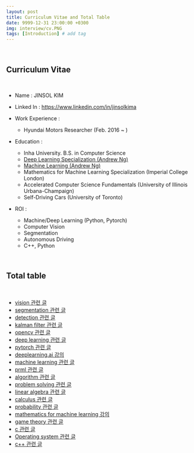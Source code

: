```yaml
---
layout: post
title: Curriculum Vitae and Total Table
date: 9999-12-31 23:00:00 +0300
img: interview/cv.PNG
tags: [Introduction] # add tag
---
```


<br>

## Curriculum Vitae

<br>

- Name : JINSOL KIM
- Linked In : https://www.linkedin.com/in/jinsolkima
- Work Experience : 
    - Hyundai Motors Researcher (Feb. 2016 ~ )
    
- Education :
    - Inha University. B.S. in Computer Science
    - [Deep Learning Specialization (Andrew Ng)](https://www.coursera.org/account/accomplishments/specialization/certificate/7Y5SFDG3F85E)
    - [Machine Learning (Andrew Ng)](https://www.coursera.org/account/accomplishments/certificate/DT55J2YVFRJL)
    - Mathematics for Machine Learning Specialization (Imperial College London)
    - Accelerated Computer Science Fundamentals (University of Illinois Urbana-Champaign)
    - Self-Driving Cars (University of Toronto)
                 
- ROI :
    - Machine/Deep Learning (Python, Pytorch)      
    - Computer Vision
    - Segmentation
    - Autonomous Driving
    - C++, Python

<br>

## Total table

<br>

- [vision 관련 글](https://gaussian37.github.io/vision-concept-table/)
- [segmentation 관련 글](https://gaussian37.github.io/vision-segmentation-table/)
- [detection 관련 글](https://gaussian37.github.io/vision-detection-table/)
- [kalman filter 관련 글](https://gaussian37.github.io/vision-kalmanfilter-table/)
- [opencv 관련 글](https://gaussian37.github.io/vision-opencv-table/)
- [deep learning 관련 글](https://gaussian37.github.io/dl-concept-table/)
- [pytorch 관련 글](https://gaussian37.github.io/dl-pytorch-table/)
- [deeplearning.ai 강의](https://gaussian37.github.io/dl-dlai-table/)
- [machine learning 관련 글](https://gaussian37.github.io/ml-concept-table/)
- [prml 관련 글](https://gaussian37.github.io/ml-prml-table/)
- [algorithm 관련 글](https://gaussian37.github.io/math-algorithm-table/)
- [problem solving 관련 글](https://gaussian37.github.io/math-ps-table/)
- [linear algebra 관련 글](https://gaussian37.github.io/math-la-table/)
- [calculus 관련 글](https://gaussian37.github.io/math-calculus-Table/)
- [probability 관련 글](https://gaussian37.github.io/math-pb-table/)
- [mathematics for machine learning 강의](https://gaussian37.github.io/math-mfml-table/)
- [game theory 관련 글](https://gaussian37.github.io/math-game-table/)
- [c 관련 글](https://gaussian37.github.io/c-concept-table/)
- [Operating system 관련 글](https://gaussian37.github.io/c-os-table/)
- [c++ 관련 글](https://gaussian37.github.io/cpp-concept-table/)
